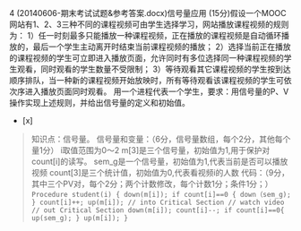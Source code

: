 4
(20140606-期末考试试题&参考答案.docx)信号量应用
(15分)假设一个MOOC网站有1、2、3三种不同的课程视频可由学生选择学习，网站播放课程视频的规则为：
1）任一时刻最多只能播放一种课程视频，正在播放的课程视频是自动循环播放的，最后一个学生主动离开时结束当前课程视频的播放；
2）选择当前正在播放的课程视频的学生可立即进入播放页面，允许同时有多位选择同一种课程视频的学生观看，同时观看的学生数量不受限制；
3）等待观看其它课程视频的学生按到达顺序排队，当一种新的课程视频开始放映时，所有等待观看该课程视频的学生可依次序进入播放页面同时观看。
用一个进程代表一个学生，要求：用信号量的P、V操作实现上述规则，并给出信号量的定义和初始值。
- [x]  

> 知识点：信号量。
> 信号量和变量：（6分，信号量数组，每个2分，其他每个量1分）
> i取值范围为0～2
> m[3]是三个信号量，初始值为1,用于保护对count[i]的读写。
> sem_g是一个信号量，初始值为1,代表当前是否可以播放视频
> count[3]是三个统计值，初始值为0,代表看视频i的人数
> 代码：（9分，其中三个PV对，每个2分；两个计数修改，每个计数1分；条件1分；）
>     ```
>     Procedure student(i)
>     {
>         down(m[i]);
>         if count[i]==0 {
>             down（sem_g);
>         }
>         count[i]++;
>         up(m[i]);
>         // into Critical Section
>         // watch video
>         // out Critical Section
>         down(m[i]);
>         count[i]--;
>         if count[i]==0{
>             up(sem_g);
>         }
>         up(m[i]);
>     }
>     ```
>     
